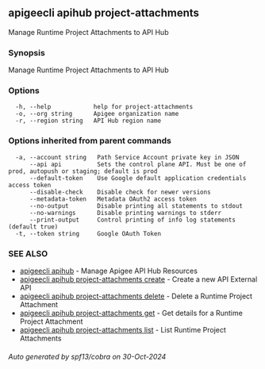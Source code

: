 ## apigeecli apihub project-attachments

Manage Runtime Project Attachments to API Hub

### Synopsis

Manage Runtime Project Attachments to API Hub

### Options

```
  -h, --help            help for project-attachments
  -o, --org string      Apigee organization name
  -r, --region string   API Hub region name
```

### Options inherited from parent commands

```
  -a, --account string   Path Service Account private key in JSON
      --api api          Sets the control plane API. Must be one of prod, autopush or staging; default is prod
      --default-token    Use Google default application credentials access token
      --disable-check    Disable check for newer versions
      --metadata-token   Metadata OAuth2 access token
      --no-output        Disable printing all statements to stdout
      --no-warnings      Disable printing warnings to stderr
      --print-output     Control printing of info log statements (default true)
  -t, --token string     Google OAuth Token
```

### SEE ALSO

* [apigeecli apihub](apigeecli_apihub.md)	 - Manage Apigee API Hub Resources
* [apigeecli apihub project-attachments create](apigeecli_apihub_project-attachments_create.md)	 - Create a new API External API
* [apigeecli apihub project-attachments delete](apigeecli_apihub_project-attachments_delete.md)	 - Delete a Runtime Project Attachment
* [apigeecli apihub project-attachments get](apigeecli_apihub_project-attachments_get.md)	 - Get details for a Runtime Project Attachment
* [apigeecli apihub project-attachments list](apigeecli_apihub_project-attachments_list.md)	 - List Runtime Project Attachments

###### Auto generated by spf13/cobra on 30-Oct-2024
